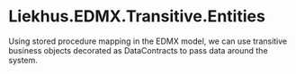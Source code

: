 # Liekhus.EDMX.Transitive.Entities
Using stored procedure mapping in the EDMX model, we can use transitive business objects decorated as DataContracts to pass data around the system.
